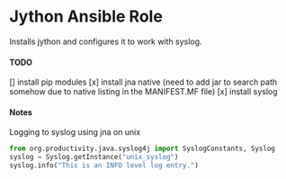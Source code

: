 # Jython Ansible Role #

Installs jython and configures it to work with syslog.

#### TODO

[] install pip modules
[x] install jna native (need to add jar to search path somehow due to native listing in the MANIFEST.MF file)
[x] install syslog

#### Notes

Logging to syslog using jna on unix

```py
from org.productivity.java.syslog4j import SyslogConstants, Syslog
syslog = Syslog.getInstance("unix_syslog")
syslog.info("This is an INFO level log entry.")

```
